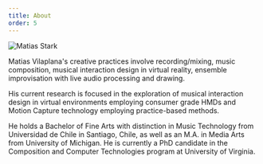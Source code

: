```yaml
---
title: About
order: 5
---
```


<!-- ![Matias Stark]("images/matiasvilaplana.jpg" width="400" height="600" align="right") -->

![Matias Stark](images/matiasvilaplana.jpg)

Matias Vilaplana's creative practices involve recording/mixing, music composition, musical interaction design in virtual reality, ensemble improvisation with live  audio processing and drawing.
              
His current research is focused in the exploration of musical interaction design in virtual environments employing consumer grade HMDs and Motion Capture technology employing practice-based methods.

He holds a Bachelor of Fine Arts with distinction in Music Technology from Universidad de Chile in Santiago, Chile, as well as an M.A. in Media Arts from University of Michigan. He is currently a PhD candidate in the Composition and Computer Technologies program at University of Virginia.